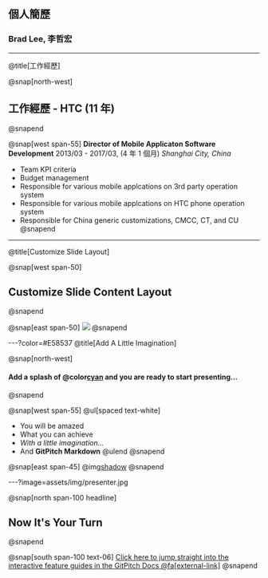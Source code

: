 ## 個人簡歷
### Brad Lee, 李哲宏

---
@title[工作經歷]

@snap[north-west]
## 工作經歷 - HTC (11 年)
@snapend

@snap[west span-55]
**Director of Mobile Applicaton Software Development**
2013/03 - 2017/03, (4 年 1 個月)
*Shanghai City, China*

- Team KPI criteria
- Budget management
- Responsible for various mobile applcations on 3rd party operation system
- Responsible for various mobile applcations on HTC phone operation system
- Responsible for China generic customizations, CMCC, CT, and CU
@snapend

---
@title[Customize Slide Layout]

@snap[west span-50]
## Customize Slide Content Layout
@snapend

@snap[east span-50]
![](assets/img/presentation.png)
@snapend

---?color=#E58537
@title[Add A Little Imagination]

@snap[north-west]
#### Add a splash of @color[cyan](**color**) and you are ready to start presenting...
@snapend

@snap[west span-55]
@ul[spaced text-white]
- You will be amazed
- What you can achieve
- *With a little imagination...*
- And **GitPitch Markdown**
@ulend
@snapend

@snap[east span-45]
@img[shadow](assets/img/conference.png)
@snapend

---?image=assets/img/presenter.jpg

@snap[north span-100 headline]
## Now It's Your Turn
@snapend

@snap[south span-100 text-06]
[Click here to jump straight into the interactive feature guides in the GitPitch Docs @fa[external-link]](https://gitpitch.com/docs/getting-started/tutorial/)
@snapend
